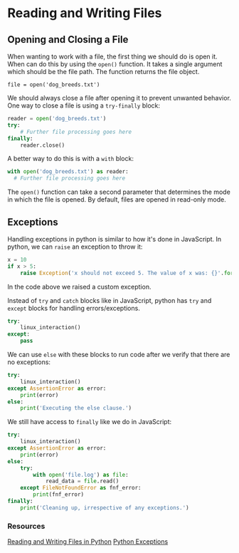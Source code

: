 # Reading and Writing Files

## Opening and Closing a File

When wanting to work with a file, the first thing we should do is open it. When can 
do this by using the `open()` function. It takes a single argument which should be the 
file path. The function returns the file object.

`file = open('dog_breeds.txt')`

We should always close a file after opening it to prevent unwanted behavior.
One way to close a file is using a `try-finally` block:

```python
reader = open('dog_breeds.txt')
try:
    # Further file processing goes here
finally:
    reader.close()
```

A better way to do this is with a `with` block:

```python
with open('dog_breeds.txt') as reader:
  # Further file processing goes here
```

The `open()` function can take a second parameter that determines the mode in which the file 
is opened. By default, files are opened in read-only mode.

## Exceptions

Handling exceptions in python is similar to how it's done in JavaScript. 
In python, we can `raise` an exception to throw it:

```python
x = 10
if x > 5:
    raise Exception('x should not exceed 5. The value of x was: {}'.format(x))
```

In the code above we raised a custom exception.

Instead of `try` and `catch` blocks like in JavaScript, python has `try` and `except` 
blocks for handling errors/exceptions.

```python
try:
    linux_interaction()
except:
    pass
```

We can use `else` with these blocks to run code after we verify that there are 
no exceptions:

```python
try:
    linux_interaction()
except AssertionError as error:
    print(error)
else:
    print('Executing the else clause.')
```

We still have access to `finally` like we do in JavaScript:

```python
try:
    linux_interaction()
except AssertionError as error:
    print(error)
else:
    try:
        with open('file.log') as file:
            read_data = file.read()
    except FileNotFoundError as fnf_error:
        print(fnf_error)
finally:
    print('Cleaning up, irrespective of any exceptions.')
```

### Resources

[Reading and Writing Files in Python](https://realpython.com/read-write-files-python/)
[Python Exceptions](https://realpython.com/python-exceptions/)
